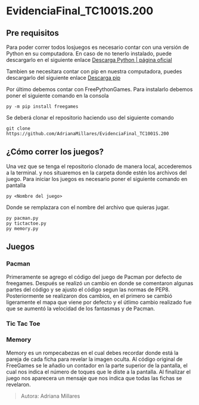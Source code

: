 # EvidenciaFinal_TC1001S.200

## Pre requisitos
Para poder correr todos losjuegos es necesario contar con una versión de Python en su computadora. En caso de no tenerlo instalado, puede descargarlo en el siguiente enlace [Descarga Python | página oficial](https://www.python.org/downloads/)

Tambien se necesitara contar con pip en nuestra computadora, puedes descargarlo del siguiente enlace [Descarga pip](https://pip.pypa.io/en/stable/installation/)

Por último debemos contar con FreePythonGames. Para instalarlo debemos poner el siguiente comando en la consola
  
  ```
  py -m pip install freegames
  ```
  
Se deberá clonar el repositorio haciendo uso del siguiente comando 
 ```
 git clone https://github.com/AdrianaMillares/EvidenciaFinal_TC1001S.200
 ```
## ¿Cómo correr los juegos?

Una vez que se tenga el repositorio clonado de manera local, accederemos a la terminal. y nos situaremos en la carpeta donde estén los archivos del juego. 
Para iniciar los juegos es necesario poner el siguiente comando en pantalla 
  ```
  py <Nombre del juego>
  ```
Donde <Nombre del juego> se remplazara con el nombre del archivo que quieras jugar.
  ```
  py pacman.py
  py tictactoe.py
  py memory.py
  ```
## Juegos 
  
### Pacman
Primeramente se agrego el código del juego de Pacman por defecto de freegames. Después se realizó un cambio en donde se comentaron algunas partes del código y se ajusto el código segun las normas de PEP8. Posteriormente se realizaron dos cambios, en el primero se cambió ligeramente el mapa que viene por defecto y el útlimo cambio realizado fue que se aumentó la velocidad de los fantasmas y de Pacman.

### Tic Tac Toe

### Memory
Memory es un rompecabezas en el cual debes recordar donde está la pareja de cada ficha para revelar la imagen oculta. Al código original de FreeGames se le añadio un contador en la parte superior de la pantalla, el cual nos indica el número de toques que le diste a la pantalla. Al finalizar el juego nos aparecera un mensaje que nos indica que todas las fichas se revelaron. 
> Autora: Adriana Millares 
